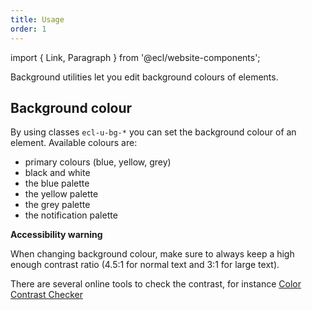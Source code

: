 ```yaml
---
title: Usage
order: 1
---
```


import { Link, Paragraph } from '@ecl/website-components';

<Paragraph size="lead">
  Background utilities let you edit background colours of elements.
</Paragraph>

## Background colour

By using classes `ecl-u-bg-*` you can set the background colour of an element.
Available colours are:

- primary colours (blue, yellow, grey)
- black and white
- the <Link to="/ec/guidelines/colours/">blue palette</Link>
- the <Link to="/ec/guidelines/colours/">yellow palette</Link>
- the <Link to="/ec/guidelines/colours/">grey palette</Link>
- the <Link to="/ec/guidelines/colours/">notification palette</Link>

**Accessibility warning**

When changing background colour, make sure to always keep a high enough contrast ratio (4.5:1 for normal text and 3:1 for large text).

There are several online tools to check the contrast, for instance [Color Contrast Checker](https://webaim.org/resources/contrastchecker/)
